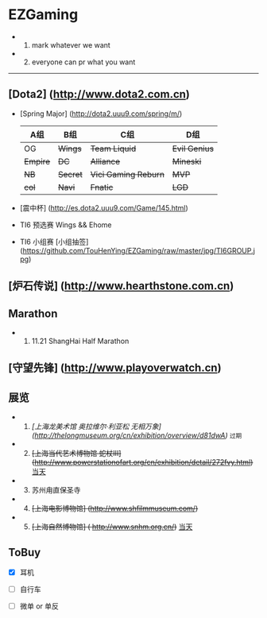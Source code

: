 # EZGaming
  - 1. mark whatever we want
  - 2. everyone can pr what you want

-----------------------------------

## [Dota2] (http://www.dota2.com.cn)
  - [Spring Major] (http://dota2.uuu9.com/spring/m/)
      
      A组 | B组 | C组 | D组
      ---|---|---|---
      OG|~~Wings~~|~~Team Liquid~~|~~Evil Genius~~
      ~~Empire~~|~~DC~~|~~Alliance~~|~~Mineski~~
      ~~NB~~|~~Secret~~|~~Vici Gaming Reburn~~|~~MVP~~
      ~~col~~|~~Navi~~|~~Fnatic~~|~~LGD~~

  - [震中杯] (http://es.dota2.uuu9.com/Game/145.html)
  - TI6 预选赛 Wings && Ehome
  - TI6 小组赛 [小组抽签] (https://github.com/TouHenYing/EZGaming/raw/master/jpg/TI6GROUP.jpg) 
    
## [炉石传说] (http://www.hearthstone.com.cn)

## Marathon
  - 1. 11.21 ShangHai Half Marathon

## [守望先锋] (http://www.playoverwatch.cn)

## 展览
  - 1. *[上海龙美术馆 奥拉维尔·利亚松 无相万象] (http://thelongmuseum.org/cn/exhibition/overview/d81dwA)* `过期`
  - 2. ~~[上海当代艺术博物馆 蛇杖III] (http://www.powerstationofart.org/cn/exhibition/detail/272fvy.html)~~   [当天](https://github.com/TouHenYing/EZGaming/tree/master/%E8%9B%87%E6%9D%96)
  - 3. 苏州甪直保圣寺
  - 4. ~~[上海电影博物馆] (http://www.shfilmmuseum.com/)~~
  - 5. ~~[上海自然博物馆] ( http://www.snhm.org.cn/)~~ [当天](https://github.com/TouHenYing/EZGaming/tree/master/%E8%87%AA%E7%84%B6%E5%8D%9A%E7%89%A9%E9%A6%86)

## ToBuy
  - [x] 耳机
  - [ ] 自行车
  - [ ] 微单 or 单反


